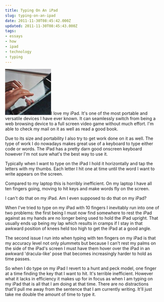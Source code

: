 ```yaml
---
title: Typing On An iPad
slug: typing-on-an-ipad
date: 2011-11-30T08:45:42.000Z
updated: 2011-11-30T08:45:43.000Z
tags:
- essays
- how
- ipad
- technology
- typing
---
```


<a href="http://blog.harrywolff.com/2011/11/typing-on-an-ipad/ipad-typing-on-virtual-keyboard/" rel="attachment wp-att-1922"><img src="/images/posts/2011/11/ipad-typing-on-virtual-keyboard-150x150.jpg" alt="" title="ipad-typing-on-virtual-keyboard" width="150" height="150" class="alignleft size-thumbnail wp-image-1922" /></a>I love my iPad.  It's one of the most portable and versatile devices I have ever known.  It can seamlessly switch from being a web browsing device to a full screen video game without much effort.  I'm able to check my mail on it as well as read a good book.

Due to its size and portability I also try to get work done on it as well.  The type of work I do nowadays makes great use of a keyboard to type either code or words.  The iPad has a pretty darn good onscreen keyboard however I'm not sure what's the best way to use it.

Typically when I want to type on the iPad I hold it horizontally and tap the letters with my thumbs.  Each letter I hit one at time until the word I want to write appears on the screen.

Compared to my laptop this is horribly inefficient.  On my laptop I have all ten fingers going, moving to hit keys and make words fly on the screen.

I can't do that on my iPad.  Am I even supposed to do that on my iPad?
<!--more-->
When I've tried to type on my iPad with 10 fingers I inevitably run into one of two problems:  the first being I must now find somewhere to rest the iPad against as my hands are no longer being used to hold the iPad upright.  That usually ends up being my lap which results in cramps if I stay in that awkward position of knees held too high to get the iPad at a good angle.

The second issue I run into when typing with ten fingers on my iPad is that my accuracy level not only plummets but because I can't rest my palms on the side of the iPad's screen I must have them hover over the iPad in an awkward 'dracula-like' pose that becomes increasingly harder to hold as time passes.

So when I do type on my iPad I revert to a hunt and peck model, one finger at a time finding the key that I want to hit.  It's terrible inefficient.  However what it lacks in efficiency it makes up for in focus as when I am typing on my iPad that is all that I am doing at that time.  There are no distractions that'll pull me away from the sentence that I am currently writing.  It'll just take me double the amount of time to type it.
